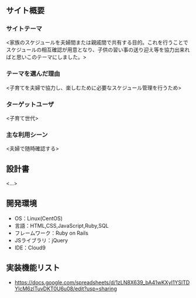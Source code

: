 # <EnjoyFamily>

## サイト概要
### サイトテーマ
<家族のスケジュールを夫婦間または親戚間で共有する目的。これを行うことでスケジュールの相互確認が用意となり、子供の習い事の送り迎え等を協力出来ればと思いこのテーマにしました。>

### テーマを選んだ理由
<子育てを夫婦で協力し、楽しむために必要なスケジュール管理を行うため>

### ターゲットユーザ
<子育て世代>

### 主な利用シーン
<夫婦で随時確認する>

## 設計書
<...>

## 開発環境
- OS：Linux(CentOS)
- 言語：HTML,CSS,JavaScript,Ruby,SQL
- フレームワーク：Ruby on Rails
- JSライブラリ：jQuery
- IDE：Cloud9

## 実装機能リスト
- https://docs.google.com/spreadsheets/d/1zLN8X639_bA41wKXyI1YSlTDYlcM6zlTuvDKT0U6u08/edit?usp=sharing